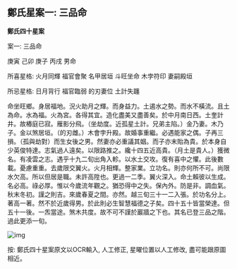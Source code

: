 ## 鄭氏星案一: 三品命

**鄭氏四十星案**

案一: 三品命

庚寅 己卯 庚子 丙戌 男命

所喜星格: 火月同輝 福官會聚 名甲居垣 斗旺坐命 木孛符印 妻嗣殿垣

所忌星格: 日月背行 福官臨弱 的刃妻位 土計失躔

命坐旺鄉。身居福地。況火助月之輝。而身益力。土遏水之勢。而水不橫流。且土為命。水為福。火為宮。各得其宜。造化盡美又盡善矣。於中月南日西。土奎計井。故樁庭已寂。雁影分飛。（坐劫度。近孤星土計。兄弟主陷。）金乃妻。木乃子。金以煞居垣。（的刃雌。）木會孛升殿。故婚事重繼。必遇能家之偶。子再三損。（孤與劫對）而生女後之男。然妻亦必重議其姻。而子亦末貽為貴。於本身自少英俊特達。志氣過人遠矣。以限路推之。纔十四五近高貴。（月土是貴人。）獲微名。有凌雲之志。遇乎十九二旬出角入軫。以水土交攻。復有喜中之懼。此後數載。憂慮重重。去歲限交翼火。火月相輝。整家業。立功名。則亦何所不可。尚限水欠高。所以但居是職。未許高陞也。更過一二季。翼火深入。命土賴彼以生成。名必高。祿必厚。惟以今歲流年觀之。猶恐得中之失。保內外。防是非。調血氣。秋末冬初。謹之則吉。來歲春夏之間。亦然。越三旬三十一二入張。於功名分上。著高一著。然不於近歲得男。於此則必生智慧福德之子矣。四十五十皆當榮達。但五十一後。一炁當途。煞木共度。故不可不謹於巖牆之下也。其名已登三品之階。過此更添一旬。

![img](https://lh3.googleusercontent.com/ccVhi_56-Hy6ZgtULa1cq5tCbZ_TnlFvCnBt64dzvdz3gutwivoSE6_T-AtNIE9S68Msgne0yhFaJ_Wp2Yjft8f4fH9avQQtdUS9btbycXpsov3-=w1280)

按: 鄭氏四十星案原文以OCR輸入, 人工修正, 星曜位置以人工修改, 盡可能跟原圖相近。